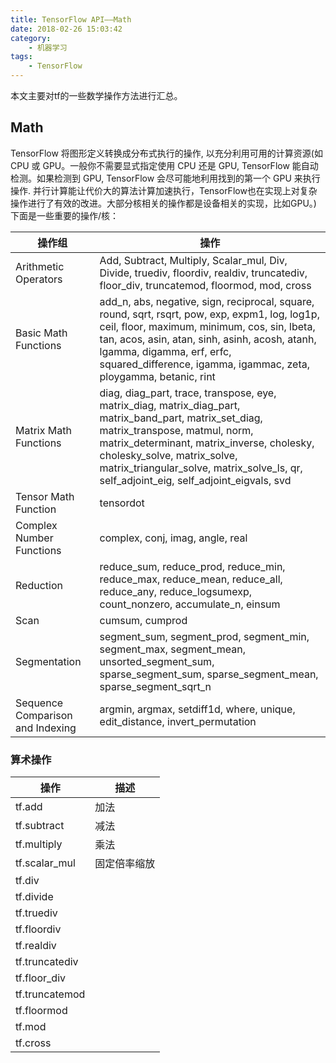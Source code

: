 ```yaml
---
title: TensorFlow API——Math
date: 2018-02-26 15:03:42
category:
    - 机器学习
tags: 
    - TensorFlow
---
```

本文主要对tf的一些数学操作方法进行汇总。
<!--more-->

## Math

TensorFlow 将图形定义转换成分布式执行的操作, 以充分利用可用的计算资源(如 CPU 或 GPU。一般你不需要显式指定使用 CPU 还是 GPU, TensorFlow 能自动检测。如果检测到 GPU, TensorFlow 会尽可能地利用找到的第一个 GPU 来执行操作. 并行计算能让代价大的算法计算加速执行，TensorFlow也在实现上对复杂操作进行了有效的改进。大部分核相关的操作都是设备相关的实现，比如GPU。) 下面是一些重要的操作/核：

操作组 | 操作
-|-
Arithmetic Operators | Add, Subtract, Multiply, Scalar_mul, Div, Divide, truediv, floordiv, realdiv, truncatediv, floor_div, truncatemod, floormod, mod, cross
Basic Math Functions | add_n, abs, negative, sign, reciprocal, square, round, sqrt, rsqrt, pow, exp, expm1, log, log1p, ceil, floor, maximum, minimum, cos, sin, lbeta, tan, acos, asin, atan, sinh, asinh, acosh, atanh, lgamma, digamma, erf, erfc, squared_difference, igamma, igammac, zeta, ploygamma, betanic, rint
Matrix Math Functions | diag, diag_part, trace, transpose, eye, matrix_diag, matrix_diag_part, matrix_band_part, matrix_set_diag, matrix_transpose, matmul, norm, matrix_determinant, matrix_inverse, cholesky, cholesky_solve, matrix_solve, matrix_triangular_solve, matrix_solve_ls, qr, self_adjoint_eig, self_adjoint_eigvals, svd
Tensor Math Function | tensordot
Complex Number Functions | complex, conj, imag, angle, real
Reduction | reduce_sum, reduce_prod, reduce_min, reduce_max, reduce_mean, reduce_all, reduce_any, reduce_logsumexp, count_nonzero, accumulate_n, einsum
Scan | cumsum, cumprod
Segmentation | segment_sum, segment_prod, segment_min, segment_max, segment_mean, unsorted_segment_sum, sparse_segment_sum, sparse_segment_mean, sparse_segment_sqrt_n
Sequence Comparison and Indexing | argmin, argmax, setdiff1d, where, unique, edit_distance, invert_permutation

### 算术操作

操作 | 描述
-|-
tf.add | 加法
tf.subtract | 减法
tf.multiply | 乘法
tf.scalar_mul | 固定倍率缩放
tf.div | 
tf.divide | 
tf.truediv | 
tf.floordiv | 
tf.realdiv | 
tf.truncatediv | 
tf.floor_div | 
tf.truncatemod | 
tf.floormod | 
tf.mod | 
tf.cross |  
